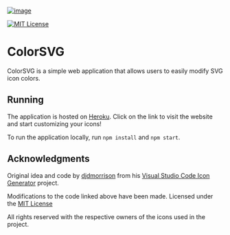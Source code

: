 [![image](https://github.com/maticbasle/ColorSVG/blob/master/show.png)](https://colorsvg.herokuapp.com/)

[![MIT License](https://img.shields.io/badge/license-MIT-green.svg)](https://github.com/maticbasle/ColorSVG/blob/master/LICENSE)

# ColorSVG

ColorSVG is a simple web application that allows users to easily modify SVG icon colors.

## Running

The application is hosted on [Heroku](https://colorsvg.herokuapp.com/). Click on the link to visit the website and start customizing your icons!

To run the application locally, run `npm install` and `npm start`.

## Acknowledgments

Original idea and code by [djdmorrison](https://github.com/djdmorrison) from his [Visual Studio Code Icon Generator](https://github.com/djdmorrison/vs-code-icon) project.

Modifications to the code linked above have been made. Licensed under the [MIT License](https://github.com/maticbasle/ColorSVG/blob/master/LICENSE)

All rights reserved with the respective owners of the icons used in the project.
